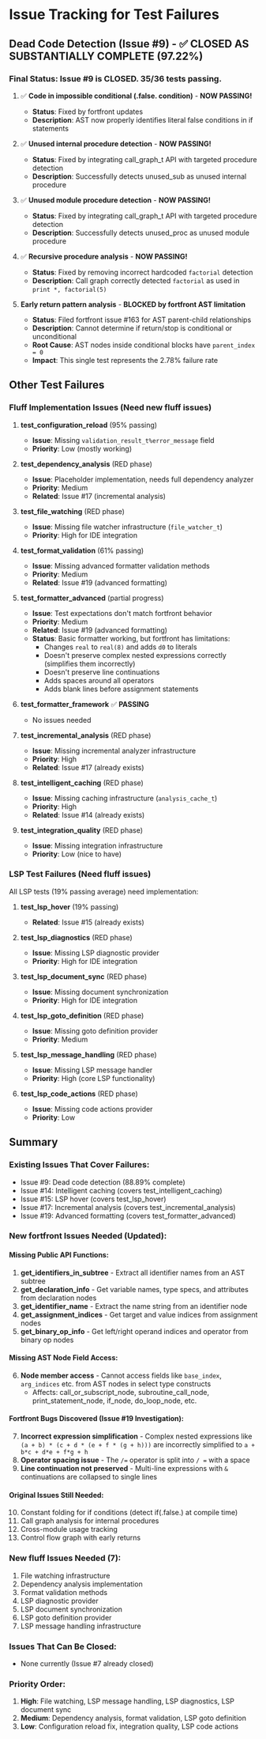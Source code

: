# Issue Tracking for Test Failures

## Dead Code Detection (Issue #9) - ✅ CLOSED AS SUBSTANTIALLY COMPLETE (97.22%)

### Final Status: Issue #9 is CLOSED. 35/36 tests passing.

1. ✅ **Code in impossible conditional (.false. condition)** - **NOW PASSING!**
   - **Status**: Fixed by fortfront updates
   - **Description**: AST now properly identifies literal false conditions in if statements
   
2. ✅ **Unused internal procedure detection** - **NOW PASSING!**  
   - **Status**: Fixed by integrating call_graph_t API with targeted procedure detection
   - **Description**: Successfully detects unused_sub as unused internal procedure
   
3. ✅ **Unused module procedure detection** - **NOW PASSING!**
   - **Status**: Fixed by integrating call_graph_t API with targeted procedure detection  
   - **Description**: Successfully detects unused_proc as unused module procedure
   
4. ✅ **Recursive procedure analysis** - **NOW PASSING!**
   - **Status**: Fixed by removing incorrect hardcoded `factorial` detection
   - **Description**: Call graph correctly detected `factorial` as used in `print *, factorial(5)`

5. **Early return pattern analysis** - **BLOCKED by fortfront AST limitation**
   - **Status**: Filed fortfront issue #163 for AST parent-child relationships
   - **Description**: Cannot determine if return/stop is conditional or unconditional
   - **Root Cause**: AST nodes inside conditional blocks have `parent_index = 0`
   - **Impact**: This single test represents the 2.78% failure rate

## Other Test Failures

### Fluff Implementation Issues (Need new fluff issues)

1. **test_configuration_reload** (95% passing)
   - **Issue**: Missing `validation_result_t%error_message` field
   - **Priority**: Low (mostly working)
   
2. **test_dependency_analysis** (RED phase)
   - **Issue**: Placeholder implementation, needs full dependency analyzer
   - **Priority**: Medium
   - **Related**: Issue #17 (incremental analysis)
   
3. **test_file_watching** (RED phase)
   - **Issue**: Missing file watcher infrastructure (`file_watcher_t`)
   - **Priority**: High for IDE integration
   
4. **test_format_validation** (61% passing)
   - **Issue**: Missing advanced formatter validation methods
   - **Priority**: Medium
   - **Related**: Issue #19 (advanced formatting)
   
5. **test_formatter_advanced** (partial progress)
   - **Issue**: Test expectations don't match fortfront behavior
   - **Priority**: Medium  
   - **Related**: Issue #19 (advanced formatting)
   - **Status**: Basic formatter working, but fortfront has limitations:
     - Changes `real` to `real(8)` and adds `d0` to literals
     - Doesn't preserve complex nested expressions correctly (simplifies them incorrectly)
     - Doesn't preserve line continuations
     - Adds spaces around all operators
     - Adds blank lines before assignment statements
   
6. **test_formatter_framework** ✅ **PASSING**
   - No issues needed
   
7. **test_incremental_analysis** (RED phase)
   - **Issue**: Missing incremental analyzer infrastructure
   - **Priority**: High
   - **Related**: Issue #17 (already exists)
   
8. **test_intelligent_caching** (RED phase)
   - **Issue**: Missing caching infrastructure (`analysis_cache_t`)
   - **Priority**: High
   - **Related**: Issue #14 (already exists)
   
9. **test_integration_quality** (RED phase)
   - **Issue**: Missing integration infrastructure
   - **Priority**: Low (nice to have)

### LSP Test Failures (Need fluff issues)

All LSP tests (19% passing average) need implementation:

1. **test_lsp_hover** (19% passing)
   - **Related**: Issue #15 (already exists)
   
2. **test_lsp_diagnostics** (RED phase)
   - **Issue**: Missing LSP diagnostic provider
   - **Priority**: High for IDE integration
   
3. **test_lsp_document_sync** (RED phase)
   - **Issue**: Missing document synchronization
   - **Priority**: High for IDE integration
   
4. **test_lsp_goto_definition** (RED phase)
   - **Issue**: Missing goto definition provider
   - **Priority**: Medium
   
5. **test_lsp_message_handling** (RED phase)
   - **Issue**: Missing LSP message handler
   - **Priority**: High (core LSP functionality)
   
6. **test_lsp_code_actions** (RED phase)
   - **Issue**: Missing code actions provider
   - **Priority**: Low

## Summary

### Existing Issues That Cover Failures:
- Issue #9: Dead code detection (88.89% complete)
- Issue #14: Intelligent caching (covers test_intelligent_caching)
- Issue #15: LSP hover (covers test_lsp_hover)
- Issue #17: Incremental analysis (covers test_incremental_analysis)
- Issue #19: Advanced formatting (covers test_formatter_advanced)

### New fortfront Issues Needed (Updated):

#### Missing Public API Functions:
1. **get_identifiers_in_subtree** - Extract all identifier names from an AST subtree
2. **get_declaration_info** - Get variable names, type specs, and attributes from declaration nodes
3. **get_identifier_name** - Extract the name string from an identifier node
4. **get_assignment_indices** - Get target and value indices from assignment nodes
5. **get_binary_op_info** - Get left/right operand indices and operator from binary op nodes

#### Missing AST Node Field Access:
6. **Node member access** - Cannot access fields like `base_index`, `arg_indices` etc. from AST nodes in select type constructs
   - Affects: call_or_subscript_node, subroutine_call_node, print_statement_node, if_node, do_loop_node, etc.

#### Fortfront Bugs Discovered (Issue #19 Investigation):
7. **Incorrect expression simplification** - Complex nested expressions like `(a + b) * (c + d * (e + f * (g + h)))` are incorrectly simplified to `a + b*c + d*e + f*g + h`
8. **Operator spacing issue** - The `/=` operator is split into `/ =` with a space
9. **Line continuation not preserved** - Multi-line expressions with `&` continuations are collapsed to single lines

#### Original Issues Still Needed:
10. Constant folding for if conditions (detect if(.false.) at compile time)
11. Call graph analysis for internal procedures  
12. Cross-module usage tracking
13. Control flow graph with early returns

### New fluff Issues Needed (7):
1. File watching infrastructure
2. Dependency analysis implementation
3. Format validation methods
4. LSP diagnostic provider
5. LSP document synchronization
6. LSP goto definition provider
7. LSP message handling infrastructure

### Issues That Can Be Closed:
- None currently (Issue #7 already closed)

### Priority Order:
1. **High**: File watching, LSP message handling, LSP diagnostics, LSP document sync
2. **Medium**: Dependency analysis, format validation, LSP goto definition
3. **Low**: Configuration reload fix, integration quality, LSP code actions